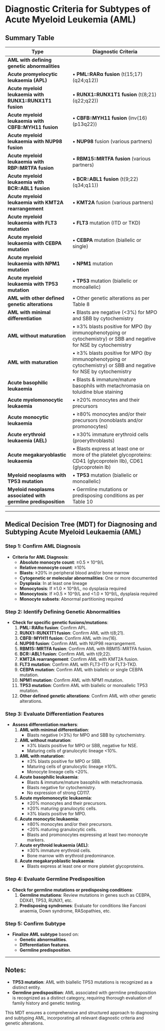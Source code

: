 # Diagnostic Criteria for Subtypes of Acute Myeloid Leukemia (AML)

## Summary Table

| **Type** | **Diagnostic Criteria** |
| --- | --- |
| **AML with defining genetic abnormalities** |  |
| **Acute promyelocytic leukaemia (APL)** | • **PML::RARα fusion** (t(15;17)(q24;q12)) |
| **Acute myeloid leukaemia with RUNX1::RUNX1T1 fusion** | • **RUNX1::RUNX1T1 fusion** (t(8;21)(q22;q22)) |
| **Acute myeloid leukaemia with CBFB::MYH11 fusion** | • **CBFB::MYH11 fusion** (inv(16)(p13q22)) |
| **Acute myeloid leukaemia with NUP98 fusion** | • **NUP98** fusion (various partners) |
| **Acute myeloid leukaemia with RBP::MRTFA fusion** | • **RBM15::MRTFA fusion** (various partners) |
| **Acute myeloid leukaemia with BCR::ABL1 fusion** | • **BCR::ABL1 fusion** (t(9;22)(q34;q11)) |
| **Acute myeloid leukaemia with KMT2A rearrangement** | • **KMT2A** fusion (various partners) |
| **Acute myeloid leukaemia with FLT3 mutation** | • **FLT3** mutation (ITD or TKD) |
| **Acute myeloid leukaemia with CEBPA mutation** | • **CEBPA** mutation (biallelic or single) |
| **Acute myeloid leukaemia with NPM1 mutation** | • **NPM1** mutation |
| **Acute myeloid leukaemia with TP53 mutation** | • **TP53** mutation (biallelic or monoallelic) |
| **AML with other defined genetic alterations** | • Other genetic alterations as per Table 8 |
| **AML with minimal differentiation** | • Blasts are negative (<3%) for MPO and SBB by cytochemistry |
| **AML without maturation** | • ≥3% blasts positive for MPO (by immunophenotyping or cytochemistry) or SBB and negative for NSE by cytochemistry |
| **AML with maturation** | • ≥3% blasts positive for MPO (by immunophenotyping or cytochemistry) or SBB and negative for NSE by cytochemistry |
| **Acute basophilic leukaemia** | • Blasts & immature/mature basophils with metachromasia on toluidine blue staining |
| **Acute myelomonocytic leukaemia** | • ≥20% monocytes and their precursors |
| **Acute monocytic leukaemia** | • ≥80% monocytes and/or their precursors (nonoblasts and/or promonocytes) |
| **Acute erythroid leukaemia (AEL)** | • ≥30% immature erythroid cells (proerythroblasts) |
| **Acute megakaryoblastic leukaemia** | • Blasts express at least one or more of the platelet glycoproteins: CD41 (glycoprotein IIb), CD61 (glycoprotein Ib) |
| **Myeloid neoplasms with TP53 mutation** | • **TP53** mutation (biallelic or monoallelic) |
| **Myeloid neoplasms associated with germline predisposition** | • Germline mutations or predisposing conditions as per Table 10 |

---

## Medical Decision Tree (MDT) for Diagnosing and Subtyping Acute Myeloid Leukaemia (AML)

### **Step 1: Confirm AML Diagnosis**

- **Criteria for AML Diagnosis**: 
  - **Absolute monocyte count**: ≥0.5 × 10^9/L
  - **Relative monocyte count**: ≥10%
  - **Blasts**: ≥20% in peripheral blood and/or bone marrow
  - **Cytogenetic or molecular abnormalities**: One or more documented
  - **Dysplasia**: In at least one lineage
  - **Monocytosis**: If ≥1.0 × 10^9/L, no dysplasia required
  - **Monocytosis**: If ≥0.5 × 10^9/L and <1.0 × 10^9/L, dysplasia required
  - **Monocyte subsets**: Abnormal partitioning required

### **Step 2: Identify Defining Genetic Abnormalities**

- **Check for specific genetic fusions/mutations**:
  1. **PML::RARα fusion**: Confirm APL.
  2. **RUNX1::RUNX1T1 fusion**: Confirm AML with t(8;21).
  3. **CBFB::MYH11 fusion**: Confirm AML with inv(16).
  4. **NUP98 fusion**: Confirm AML with NUP98 rearrangement.
  5. **RBM15::MRTFA fusion**: Confirm AML with RBM15::MRTFA fusion.
  6. **BCR::ABL1 fusion**: Confirm AML with t(9;22).
  7. **KMT2A rearrangement**: Confirm AML with KMT2A fusion.
  8. **FLT3 mutation**: Confirm AML with FLT3-ITD or FLT3-TKD.
  9. **CEBPA mutation**: Confirm AML with biallelic or single CEBPA mutation.
  10. **NPM1 mutation**: Confirm AML with NPM1 mutation.
  11. **TP53 mutation**: Confirm AML with biallelic or monoallelic TP53 mutation.
  12. **Other defined genetic alterations**: Confirm AML with other genetic alterations.

### **Step 3: Evaluate Differentiation Features**

- **Assess differentiation markers**:
  1. **AML with minimal differentiation**:
     - Blasts negative (<3%) for MPO and SBB by cytochemistry.
  2. **AML without maturation**:
     - ≥3% blasts positive for MPO or SBB, negative for NSE.
     - Maturing cells of granulocytic lineage <10%.
  3. **AML with maturation**:
     - ≥3% blasts positive for MPO or SBB.
     - Maturing cells of granulocytic lineage ≥10%.
     - Monocyte lineage cells <20%.
  4. **Acute basophilic leukaemia**:
     - Blasts & immature/mature basophils with metachromasia.
     - Blasts negative for cytochemistry.
     - No expression of strong CD117.
  5. **Acute myelomonocytic leukaemia**:
     - ≥20% monocytes and their precursors.
     - ≥20% maturing granulocytic cells.
     - ≥3% blasts positive for MPO.
  6. **Acute monocytic leukaemia**:
     - ≥80% monocytes and/or their precursors.
     - <20% maturing granulocytic cells.
     - Blasts and promonocytes expressing at least two monocyte markers.
  7. **Acute erythroid leukaemia (AEL)**:
     - ≥30% immature erythroid cells.
     - Bone marrow with erythroid predominance.
  8. **Acute megakaryoblastic leukaemia**:
     - Blasts express at least one or more platelet glycoproteins.

### **Step 4: Evaluate Germline Predisposition**

- **Check for germline mutations or predisposing conditions**:
  1. **Germline mutations**: Review mutations in genes such as CEBPA, DDX41, TP53, RUNX1, etc.
  2. **Predisposing syndromes**: Evaluate for conditions like Fanconi anaemia, Down syndrome, RASopathies, etc.

### **Step 5: Confirm Subtype**

- **Finalize AML subtype** based on:
  - **Genetic abnormalities**.
  - **Differentiation features**.
  - **Germline predisposition**.

---

## Notes:

- **TP53 mutation**: AML with biallelic TP53 mutations is recognized as a distinct entity.
- **Germline predisposition**: AML associated with germline predisposition is recognized as a distinct category, requiring thorough evaluation of family history and genetic testing.

This MDT ensures a comprehensive and structured approach to diagnosing and subtyping AML, incorporating all relevant diagnostic criteria and genetic alterations.